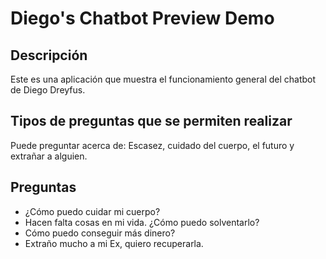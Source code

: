 # Diego's Chatbot Preview Demo

## Descripción

Este es una aplicación que muestra el funcionamiento general del chatbot de Diego Dreyfus.

## Tipos de preguntas que se permiten realizar

Puede preguntar acerca de: Escasez, cuidado del cuerpo, el futuro y extrañar a alguien.

## Preguntas

* ¿Cómo puedo cuidar mi cuerpo?
* Hacen falta cosas en mi vida. ¿Cómo puedo solventarlo?
* Cómo puedo conseguir más dinero?
* Extraño mucho a mi Ex, quiero recuperarla.

